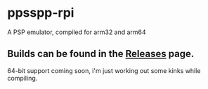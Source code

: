 # ppsspp-rpi
A PSP emulator, compiled for arm32 and arm64

## Builds can be found in the [Releases](https://github.com/chunky-milk/ppsspp-rpi/releases/latest) page.

64-bit support coming soon, i'm just working out some kinks while compiling.
